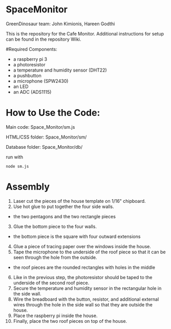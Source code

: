 # SpaceMonitor
GreenDinosaur team: John Kimionis, Hareen Godthi

This is the repository for the Cafe Monitor. 
Additional instructions for setup can be found in the repository Wiki.




#Required Components:
* a raspberry pi 3
* a photoresistor
* a temperature and humidity sensor (DHT22)
* a pushbutton
* a microphone (SPW2430)
* an LED
* an ADC (ADS1115)


# How to Use the Code:
Main code: Space_Monitor/sm.js

HTML/CSS folder: Space_Monitor/sm/

Database folder: Space_Monitor/db/

run with
```
node sm.js
```


# Assembly
1. Laser cut the pieces of the house template on 1/16" chipboard.
2. Use hot glue to put together the four side walls.
  * the two pentagons and the two rectangle pieces
3. Glue the bottom piece to the four walls.
  * the bottom piece is the square with four outward extensions
4. Glue a piece of tracing paper over the windows inside the house.
5. Tape the microphone to the underside of the roof piece so that it can be seen through the hole from the outside.
  * the roof pieces are the rounded rectangles with holes in the middle
6. Like in the previous step, the photoresistor should be taped to the underside of the second roof piece.
7. Secure the temperature and humidity sensor in the rectangular hole in the side wall.
8. Wire the breadboard with the button, resistor, and additional external wires through the hole in the side wall so that they are outside the house.
9. Place the raspberry pi inside the house.
10. Finally, place the two roof pieces on top of the house.

